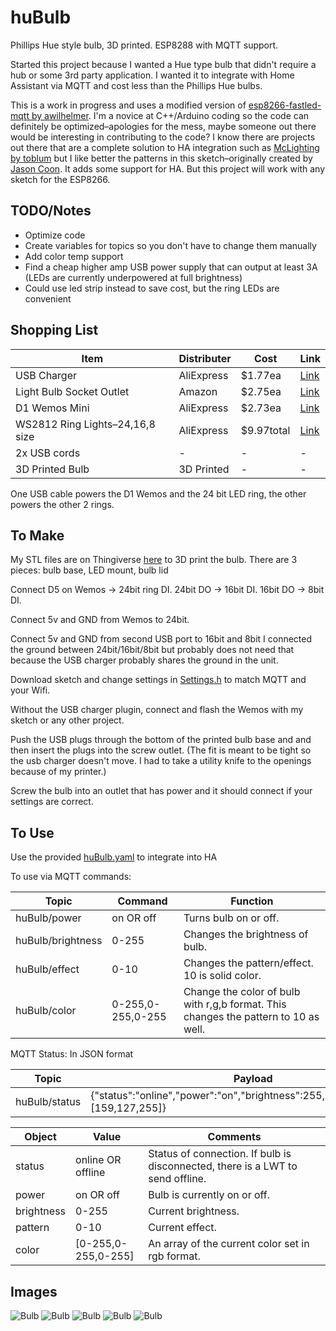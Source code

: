 # huBulb
Phillips Hue style bulb, 3D printed. ESP8288 with MQTT support.

Started this project because I wanted a Hue type bulb that didn't require a hub or some 3rd party application. I wanted it to integrate with Home Assistant via MQTT and cost less than the Phillips Hue bulbs.

This is a work in progress and uses a modified version of [esp8266-fastled-mqtt by awilhelmer](https://github.com/awilhelmer/esp8266-fastled-mqtt). I'm a novice at C++/Arduino coding so the code can definitely be optimized–apologies for the mess, maybe someone out there would be interesting in contributing to the code? I know there are projects out there that are a complete solution to HA integration such as [McLighting by toblum](https://github.com/toblum/McLighting) but I like better the patterns in this sketch–originally created by [Jason Coon](https://github.com/jasoncoon). It adds some support for HA. But this project will work with any sketch for the ESP8266.


## TODO/Notes
* Optimize code
* Create variables for topics so you don't have to change them manually
* Add color temp support
* Find a cheap higher amp USB power supply that can output at least 3A (LEDs are currently underpowered at full brightness)
* Could use led strip instead to save cost, but the ring LEDs are convenient


## Shopping List
Item | Distributer | Cost | Link
------------ | ------------- | ------------- | -------------
USB Charger | AliExpress | $1.77ea | [Link](https://www.aliexpress.com/item/Dual-USB-Cell-Mobile-Phone-Charger-5V2-1A-1A-EU-US-Plug-Wall-Power-Adapter-for/32807780731.html)
Light Bulb Socket Outlet | Amazon | $2.75ea | [Link](https://www.amazon.com/gp/product/B01NCVQBB9)
D1 Wemos Mini | AliExpress | $2.73ea | [Link](https://www.aliexpress.com/item/D1-mini-Mini-NodeMcu-4M-bytes-Lua-WIFI-Internet-of-Things-development-board-based-ESP8266-by/32633763949.html)
WS2812 Ring Lights–24,16,8 size | AliExpress | $9.97total | [Link](https://www.aliexpress.com/item/1PCS-Pixel-RGB-LED-Ring-1Bit-8Bit-16Bit-24Bit-35Bit-45Bit-WS2812-5050-RGB-LED-Module/32950477261.html)
2x USB cords | - | - | -
3D Printed Bulb | 3D Printed | - | -

One USB cable powers the D1 Wemos and the 24 bit LED ring, the other powers the other 2 rings.


## To Make
My STL files are on Thingiverse [here]() to 3D print the bulb. There are 3 pieces: bulb base, LED mount, bulb lid

Connect D5 on Wemos -> 24bit ring DI. 24bit DO -> 16bit DI. 16bit DO -> 8bit DI.

Connect 5v and GND from Wemos to 24bit.

Connect 5v and GND from second USB port to 16bit and 8bit
I connected the ground between 24bit/16bit/8bit but probably does not need that because the USB charger probably shares the ground in the unit.

Download sketch and change settings in [Settings.h](Settings.h) to match MQTT and your Wifi.

Without the USB charger plugin, connect and flash the Wemos with my sketch or any other project.

Push the USB plugs through the bottom of the printed bulb base and and then insert the plugs into the screw outlet. (The fit is meant to be tight so the usb charger doesn't move. I had to take a utility knife to the openings because of my printer.)

Screw the bulb into an outlet that has power and it should connect if your settings are correct.


## To Use
Use the provided [huBulb.yaml](HA/huBulb.yaml) to integrate into HA

To use via MQTT commands:

Topic | Command | Function
------------ | ------------- | -------------
huBulb/power | on OR off | Turns bulb on or off.
huBulb/brightness | 0-255 | Changes the brightness of bulb.
huBulb/effect | 0-10 | Changes the pattern/effect. 10 is solid color.
huBulb/color | 0-255,0-255,0-255 | Change the color of bulb with r,g,b format. This changes the pattern to 10 as well.


MQTT Status: In JSON format

Topic | Payload
------------ | -------------
huBulb/status | {"status":"online","power":"on","brightness":255,"pattern":0,"color":[159,127,255]}


Object | Value | Comments
------------ | ------------- | -------------
status | online OR offline | Status of connection. If bulb is disconnected, there is a LWT to send offline.
power | on OR off | Bulb is currently on or off.
brightness | 0-255 | Current brightness.
pattern | 0-10 | Current effect.
color | [0-255,0-255,0-255] | An array of the current color set in rgb format.


## Images
![Bulb](/images/IMG_5846.jpg)
![Bulb](/images/IMG_5847.jpg)
![Bulb](/images/IMG_5848.jpg)
![Bulb](/images/IMG_5849.jpg)
![Bulb](/images/IMG_5850.GIF)
